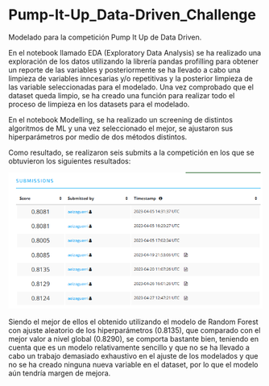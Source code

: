 # Pump-It-Up_Data-Driven_Challenge

Modelado para la competición Pump It Up de Data Driven.

En el notebook llamado EDA (Exploratory Data Analysis) se ha realizado una exploración de los datos utilizando la librería pandas profilling para obtener un reporte de las variables y posteriormente se ha llevado a cabo una limpieza de variables inncesarias y/o repetitivas y la posterior limpieza de las variable seleccionadas para el modelado. Una vez comprobado que el dataset queda limpio, se ha creado una función para realizar todo el proceso de limpieza en los datasets para el modelado.

En el notebook Modelling, se ha realizado un screening de distintos algoritmos de ML y una vez seleccionado el mejor, se ajustaron sus hiperparámetros por medio de dos métodos distintos. 

Como resultado, se realizaron seis submits a la competición en los que se obtuvieron los siguientes resultados:

![Resultados](Resultados.png)

Siendo el mejor de ellos el obtenido utilizando el modelo de Random Forest con ajuste aleatorio de los hiperparámetros (0.8135), que comparado con el mejor valor a nivel global (0.8290), se comporta bastante bien, teniendo en cuenta que es un modelo relativamente sencillo y que no se ha llevado a cabo un trabajo demasiado exhaustivo en el ajuste de los modelados y que no se ha creado ninguna nueva variable en el dataset, por lo que el modelo aún tendría margen de mejora.


